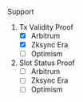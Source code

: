 Support

1. Tx Validity Proof
    - [x] Arbitrum
    - [x] Zksync Era
    - [ ] Optimism
2. Slot Status Proof
    - [ ] Arbitrum
    - [ ] Zksync Era
    - [ ] Optimism
